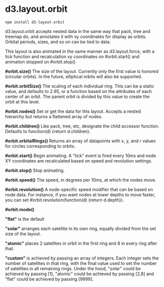 d3.layout.orbit
===============

`npm install d3-layout-orbit`


d3.layout.orbit accepts nested data in the same way that pack, tree and treemap do, and annotates it with xy coordinates for display as orbits. Orbital periods, sizes, and so on can be tied to data.

This layout is also animated in the same manner as d3.layout.force, with a tick function and recalculation xy coordinates on #orbit.start() and animation stopped on #orbit.stop()

**#orbit.size()**
The size of the layout. Currently only the first value is honored (circular orbits). In the future, elliptical orbits will also be supported.

**#orbit.orbitSize()**
The scaling of each individual ring. This can be a static value, and defaults to 2.95, or a function based on the attributes of each center of an orbit. The parent orbit is divided by this value to create the orbit at this level.

**#orbit.nodes()**
Set or get the data for this layout. Accepts a nested hierarchy but returns a flattened array of nodes.

**#orbit.children()**
Like pack, tree, etc, designate the child accessor function. Defaults to function(d) {return d.children}.

**#orbit.orbitalRings()**
Returns an array of datapoints with x, y, and r values for circles corresponding to orbits.

**#orbit.start()**
Begin animating. A "tick" event is fired every 10ms and node XY coordinates are recalculated based on speed and revolution settings.

**#orbit.stop()**
Stop animating.

**#orbit.speed()**
The speed, in degrees per 10ms, at which the nodes move.

**#orbit.revolution()**
A node-specific speed modifier that can be based on node data. For instance, if you want nodes at lower depths to move faster, you can set #orbit.revolution(function(d) {return d.depth}).

**#orbit.mode()**

**"flat"** is the default

**"solar"** arranges each satellite in its own ring, equally divided from the set size of the layout.

**"atomic"** places 2 satellites in orbit in the first ring and 8 in every ring after that.

**"custom"** is achieved by passing an array of integers. Each integer sets the number of satellites in that ring, with the final value used to set the number of satellites in all remaining rings. Under the hood, "solar" could be achieved by passing [1], "atomic" could be achieved by passing [2,8] and "flat" could be achieved by passing [9999].